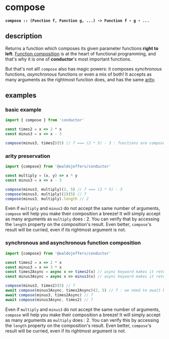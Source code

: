 # compose

**`compose :: (Function f, Function g, ...) -> Function f ∘ g ∘ ...`**

## description

Returns a function which composes its given parameter functions **right to left**. [Function composition](https://en.wikipedia.org/wiki/Function_composition) is at the heart of functional programming, and that's why it is one of **conductor**'s most important functions.

But that's not all! `compose` also has magic powers: it composes _synchronous_ functions, _asynchronous_ functions or even a mix of both! It accepts as many arguments as the rightmost function does, and has the same [arity](https://en.wikipedia.org/wiki/Arity).

## examples

### basic example

```javascript
import { compose } from 'conductor'

const times2 = x => 2 * x
const minus3 = x => x - 3

compose(minus3, times2)(5) // 7 === (2 * 5) - 3 : functions are composed right to left
```

### arity preservation

```javascript
import {compose} from '@waldojeffers/conductor'

const multiply = (x, y) => x * y
const minus3 = x => x - 3

compose(minus3, multiply)(2, 5) // 7 === (2 * 5) - 3
compose(minus3, multiply)(2)(5) // 7
compose(minus3, multiply).length // 2
```

Even if `multiply` and `minus3` do not accept the same number of arguments, `compose` will help you make their composition a breeze! It will simply accept as many arguments as `multiply` does : 2. You can verify that by accessing the `length` property on the composition's result. Even better, `compose`'s result will be curried, even if its rightmost argument is not.

### synchronous and asynchronous function composition

```javascript
import {compose} from '@waldojeffers/conductor'

const times2 = x => 2 * x
const minus3 = x => 3 * x
const times2Async = async x => times2(x) // async keyword makes it return a Promise
const minus3Async = async x => minus3(x) // async keyword makes it return a Promise

compose(minus3, times2)(5) // 7
await compose(minus3Async, times2Async)(2, 5) // 7 : we need to await because it is an async function
await compose(minus3, times2Async) // 7
await compose(minus3Async, times2) // 7
```

Even if `multiply` and `minus3` do not accept the same number of arguments, `compose` will help you make their composition a breeze! It will simply accept as many arguments as `multiply` does : 2. You can verify this by accessing the `length` property on the composition's result. Even better, `compose`'s result will be curried, even if its rightmost argument is not.

